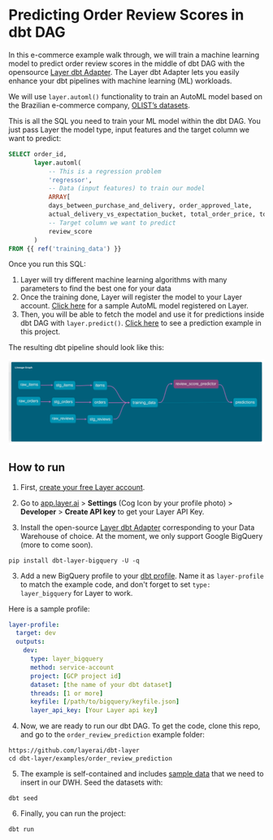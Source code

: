 # Predicting Order Review Scores in dbt DAG

In this e-commerce example walk through, we will train a machine learning model to predict order review scores in the middle of dbt DAG with the opensource [Layer dbt Adapter](https://github.com/layerai/dbt-adapters). The Layer dbt Adapter lets you easily enhance your dbt pipelines with machine learning (ML) workloads.

We will use `layer.automl()` functionality to train an AutoML model based on the Brazilian e-commerce company, [OLIST’s datasets](https://www.kaggle.com/datasets/olistbr/brazilian-ecommerce).  

This is all the SQL you need to train your ML model within the dbt DAG. You just pass Layer the model type, input features and the target column we want to predict:

```sql
SELECT order_id,
       layer.automl(
           -- This is a regression problem
           'regressor',
           -- Data (input features) to train our model
           ARRAY[
           days_between_purchase_and_delivery, order_approved_late,
           actual_delivery_vs_expectation_bucket, total_order_price, total_order_freight, is_multiItems_order,seller_shipped_late],
           -- Target column we want to predict
           review_score
       )
FROM {{ ref('training_data') }}
```

Once you run this SQL:
1. Layer will try different machine learning algorithms with many parameters to find the best one for your data
2. Once the training done, Layer will register the model to your Layer account. [Click here](https://app.layer.ai/layer/order_review_prediction/models/review_score_predictor) for a sample AutoML model registered on Layer. 
3. Then, you will be able to fetch the model and use it for predictions inside dbt DAG with `layer.predict()`. [Click here](./models/predictions.sql) to see a prediction example in this project.

The resulting dbt pipeline should look like this:

![Layer Titanic Survivals dbt Dag](assets/layer_dbt_dag.png)


## How to run

1. First, [create your free Layer account](https://app.layer.ai/login?returnTo=%2Fgetting-started).
2. Go to [app.layer.ai](https://app.layer.ai) > **Settings** (Cog Icon by your profile photo) > **Developer** > **Create API key** to get your Layer API Key. 

3. Install the open-source [Layer dbt Adapter](https://github.com/layerai/dbt-adapters) corresponding to your Data Warehouse of choice. 
At the moment, we only support Google BigQuery (more to come soon).

```shell
pip install dbt-layer-bigquery -U -q
```

3. Add a new BigQuery profile to your [dbt profile](https://docs.getdbt.com/dbt-cli/configure-your-profile/).
Name it as `layer-profile` to match the example code, and don't forget to set `type: layer_bigquery` for Layer to work. 

Here is a sample profile:

```yaml
layer-profile:
  target: dev
  outputs:
    dev:
      type: layer_bigquery
      method: service-account
      project: [GCP project id]
      dataset: [the name of your dbt dataset]
      threads: [1 or more]
      keyfile: [/path/to/bigquery/keyfile.json]
      layer_api_key: [Your Layer api key]
```


4. Now, we are ready to run our dbt DAG. To get the code, clone this repo, and go to the `order_review_prediction` example folder:
```shell
https://github.com/layerai/dbt-layer
cd dbt-layer/examples/order_review_prediction
```

5. The example is self-contained and includes [sample data](./seeds) that we need to insert in our DWH. Seed the datasets with: 

```shell
dbt seed
```

6. Finally, you can run the project:

```shell
dbt run
```